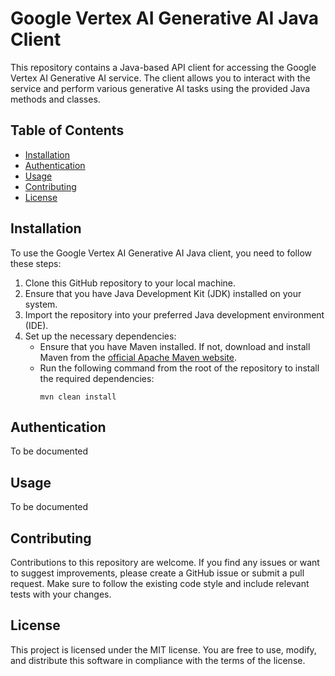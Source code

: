 # Google Vertex AI Generative AI Java Client

This repository contains a Java-based API client for accessing the Google Vertex AI Generative AI service. The client allows you to interact with the service and perform various generative AI tasks using the provided Java methods and classes.

## Table of Contents

- [Installation](#installation)
- [Authentication](#authentication)
- [Usage](#usage)
- [Contributing](#contributing)
- [License](#license)

## Installation

To use the Google Vertex AI Generative AI Java client, you need to follow these steps:

1. Clone this GitHub repository to your local machine.
2. Ensure that you have Java Development Kit (JDK) installed on your system.
3. Import the repository into your preferred Java development environment (IDE).
4. Set up the necessary dependencies:
   - Ensure that you have Maven installed. If not, download and install Maven from the [official Apache Maven website](https://maven.apache.org/download.cgi).
   - Run the following command from the root of the repository to install the required dependencies:
     ```
     mvn clean install
     ```
## Authentication

To be documented

## Usage 

To be documented

## Contributing

Contributions to this repository are welcome. If you find any issues or want to suggest improvements, please create a GitHub issue or submit a pull request. Make sure to follow the existing code style and include relevant tests with your changes.

## License

This project is licensed under the MIT license.  You are free to use, modify, and distribute this software in compliance with the terms of the license.
